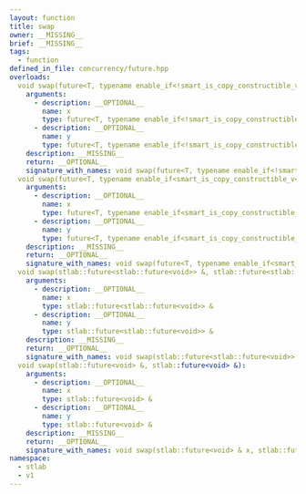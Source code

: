 ```yaml
---
layout: function
title: swap
owner: __MISSING__
brief: __MISSING__
tags:
  - function
defined_in_file: concurrency/future.hpp
overloads:
  void swap(future<T, typename enable_if<!smart_is_copy_constructible_v<T>, void>::type> &, future<T, typename enable_if<!smart_is_copy_constructible_v<T>, void>::type> &):
    arguments:
      - description: __OPTIONAL__
        name: x
        type: future<T, typename enable_if<!smart_is_copy_constructible_v<T>, void>::type> &
      - description: __OPTIONAL__
        name: y
        type: future<T, typename enable_if<!smart_is_copy_constructible_v<T>, void>::type> &
    description: __MISSING__
    return: __OPTIONAL__
    signature_with_names: void swap(future<T, typename enable_if<!smart_is_copy_constructible_v<T>, void>::type> & x, future<T, typename enable_if<!smart_is_copy_constructible_v<T>, void>::type> & y)
  void swap(future<T, typename enable_if<smart_is_copy_constructible_v<T>, void>::type> &, future<T, typename enable_if<smart_is_copy_constructible_v<T>, void>::type> &):
    arguments:
      - description: __OPTIONAL__
        name: x
        type: future<T, typename enable_if<smart_is_copy_constructible_v<T>, void>::type> &
      - description: __OPTIONAL__
        name: y
        type: future<T, typename enable_if<smart_is_copy_constructible_v<T>, void>::type> &
    description: __MISSING__
    return: __OPTIONAL__
    signature_with_names: void swap(future<T, typename enable_if<smart_is_copy_constructible_v<T>, void>::type> & x, future<T, typename enable_if<smart_is_copy_constructible_v<T>, void>::type> & y)
  void swap(stlab::future<stlab::future<void>> &, stlab::future<stlab::future<void>> &):
    arguments:
      - description: __OPTIONAL__
        name: x
        type: stlab::future<stlab::future<void>> &
      - description: __OPTIONAL__
        name: y
        type: stlab::future<stlab::future<void>> &
    description: __MISSING__
    return: __OPTIONAL__
    signature_with_names: void swap(stlab::future<stlab::future<void>> & x, stlab::future<stlab::future<void>> & y)
  void swap(stlab::future<void> &, stlab::future<void> &):
    arguments:
      - description: __OPTIONAL__
        name: x
        type: stlab::future<void> &
      - description: __OPTIONAL__
        name: y
        type: stlab::future<void> &
    description: __MISSING__
    return: __OPTIONAL__
    signature_with_names: void swap(stlab::future<void> & x, stlab::future<void> & y)
namespace:
  - stlab
  - v1
---
```

